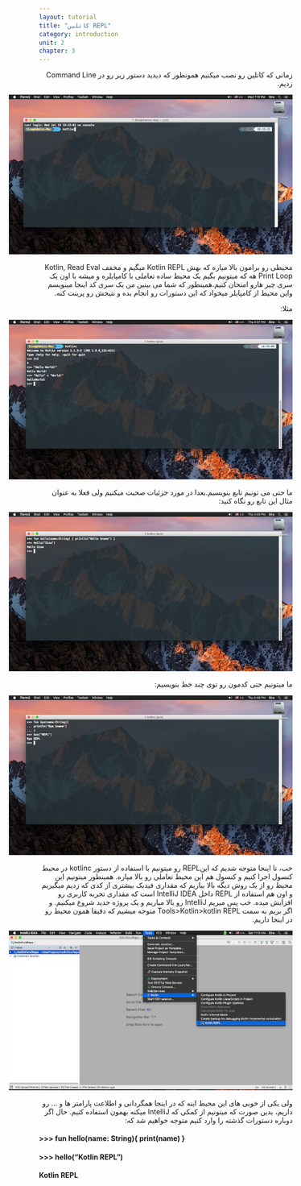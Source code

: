 ```yaml
---
layout: tutorial
title: "کاتلین REPL"
category: introduction
unit: 2
chapter: 3
---
```



<div dir="rtl" markdown="1">



زمانی که کاتلین رو نصب میکنیم همونطور که دیدید دستور زیر رو در Command Line زدیم.


<p style="width: calc(100% + 60px);">
<img src="/assets/img/introduction/the-kotlin-repl/kotlinc-command.png" />
</p>

محیطی رو برامون بالا میاره که بهش Kotlin REPL میگیم  و مخفف Kotlin, Read Eval Print Loop هه که میتونیم بگیم یک محیط ساده تعاملی با کامپایلره و میشه با اون یک سری چیز هارو امتحان کنیم.همینطور که شما می بینین من یک سری کد اینجا مینویسم واین محیط از کامپایلر میخواد که این دستورات رو انجام بده و نتیجش رو پرینت کنه.

مثلا:

<p style="width: calc(100% + 60px);">
<img src="/assets/img/introduction/the-kotlin-repl/hello-world.png" />
</p>

ما حتی می تونیم تابع بنویسیم.بعدا در مورد جزئیات صحبت میکنیم ولی فعلا به عنوان مثال این تابع رو نگاه کنید:

<p style="width: calc(100% + 60px);">
<img src="/assets/img/introduction/the-kotlin-repl/hello-fun.png" />
</p>

ما میتونیم حتی کدمون رو توی چند خط بنویسیم:

<p style="width: calc(100% + 60px);">
<img src="/assets/img/introduction/the-kotlin-repl/bye-repl.png" />
</p>

خب، تا اینجا متوجه شدیم که اینREPL  رو میتونیم با استفاده از دستور kotlinc در محیط کنسول اجرا کنیم و کنسول هم این محیط تعاملی رو بالا میاره. همینطور میتونیم این محیط رو از یک روش دیگه بالا بیاریم که مقداری فیدبک بیشتری از کدی که زدیم میگیریم و اون هم استفاده از REPL داخل IntelliJ IDEA است که مقداری تجربه کاربری رو افزایش میده. خب پس میریم IntelliJ رو بالا میاریم و یک پروژه جدید شروع میکنیم. و اگر بریم به سمت Tools>Kotlin>kotlin REPL متوجه میشیم که دقیقا همون محیط رو در اینجا داریم.

<p style="width: calc(100% + 60px);">
<img src="/assets/img/introduction/the-kotlin-repl/repl-in-idea.png" />
</p>

 ولی یکی از خوبی های این محیط اینه که در اینجا همگردانی و اطلاعت پارامتر ها و ... رو داریم، بدین صورت که میتونیم از کمکی که IntelliJ میکنه بهمون استفاده کنیم. حال اگر دوباره دستورات گذشته را وارد کنیم متوجه خواهیم شد که:
 
</div>

#### >>> fun hello(name: String){ print(name) }
#### >>> hello(“Kotlin REPL”)
#### Kotlin REPL
